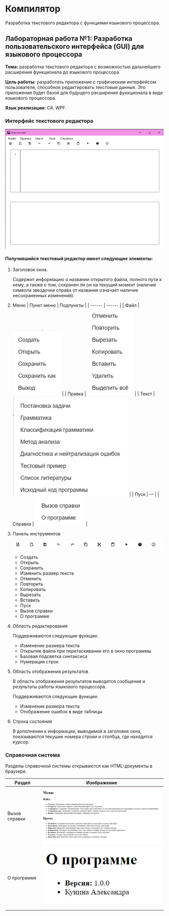 # Компилятор

Разработка текстового редактора с функциями языкового процессора.

## Лабораторная работа №1: Разработка пользовательского интерфейса (GUI) для языкового процессора
**Тема:** разработка текстового редактора с возможностью дальнейшего расширения функционала до языкового процессора.

**Цель работы:** разработать приложение с графическим интерфейсом пользователя, способное редактировать текстовые данные. Это приложение будет базой для будущего расширения функционала в виде языкового процессора.

**Язык реализации:** C#, WPF.

### Интерфейс текстового редактора

![Главное окно программы](src/main/kotlin/images/img.png)

#### Получившийся текстовый редактор имеет следующие элементы:
1. Заголовок окна.

   Содержит информацию о названии открытого файла, полного пути к нему, а также о том, сохранен ли он на текущий момент (наличие символа звездочки справа от названия означает наличие несохраненных изменений).
3. Меню
   | Пункт меню | Подпункты |
   | ------ | ------ |
   | Файл | ![Главное окно программы](src/main/kotlin/images/file.png) |
   | Правка | ![Правка](src/main/kotlin/images/editing.png) |
   | Текст | ![Текст](src/main/kotlin/images/text.png) |
   | Пуск | — |
   | Справка | ![Справка](src/main/kotlin/images/info.png) |
4. Панель инструментов

   ![Панель инструментов](src/main/kotlin/images/toolbar.png)

    - Создать
    - Открыть
    - Сохранить
    - Изменить размер текста
    - Отменить
    - Повторить
    - Копировать
    - Вырезать
    - Вставить
    - Пуск
    - Вызов справки
    - О программе
5. Область редактирования

   Поддерживаются следующие функции:
    - Изменение размера текста
    - Открытие файла при перетаскивании его в окно программы
    - Базовая подсветка синтаксиса
    - Нумерация строк
7. Область отображения результатов

   В область отображения результатов выводятся сообщения и результаты работы языкового процессора.

   Поддерживаются следующие функции:
    - Изменение размера текста
    - Отображение ошибок в виде таблицы
8. Строка состояния

   В дополнении к информации, выводимой в заголовке окна, показываются текушие номера строки и столбца, где находится курсор.

### Справочная система

Разделы справочной системы открываются как HTML-документы в браузере.

| Раздел | Изображение                                                                    |
| ------ |--------------------------------------------------------------------------------|
| Вызов справки | <img src="src/main/kotlin/images/spravka.png" alt="Вызов справки" width="500"> |
| О программе | <img src="src/main/kotlin/images/about.png" alt="О программе" width="500">     |

